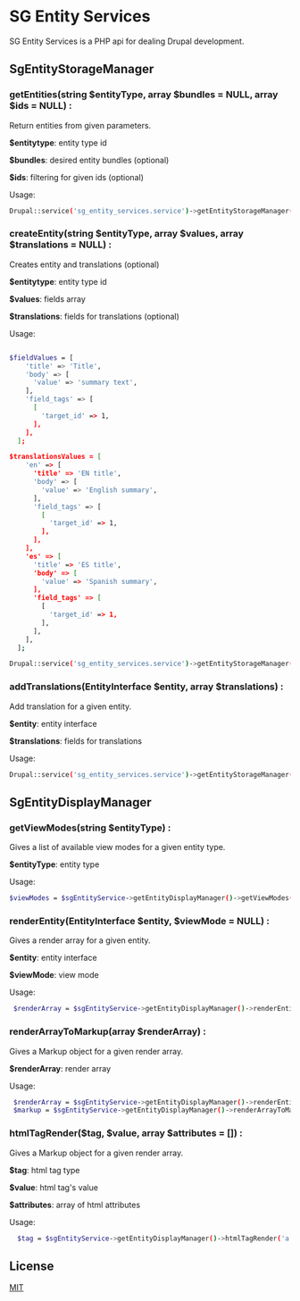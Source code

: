 # SG Entity Services

SG Entity Services is a PHP api for dealing Drupal development.

## SgEntityStorageManager

 ### getEntities(string $entityType, array $bundles = NULL, array $ids = NULL) :

Return entities from given parameters.

__$entitytype__: entity type id

__$bundles__: desired entity bundles (optional)

__$ids__: filtering for given ids (optional)

Usage:
```bash
Drupal::service('sg_entity_services.service')->getEntityStorageManager()->getEntities('node', ['article', 'event']);
```

### createEntity(string $entityType, array $values, array $translations = NULL) :

Creates entity and translations (optional)

__$entitytype__: entity type id

__$values__: fields array

__$translations__: fields for translations (optional)

Usage:
```bash

$fieldValues = [
    'title' => 'Title',
    'body' => [
      'value' => 'summary text',
    ],
    'field_tags' => [
      [
        'target_id' => 1,
      ],
    ],
  ];

$translationsValues = [
    'en' => [
      'title' => 'EN title',
      'body' => [
        'value' => 'English summary',
      ],
      'field_tags' => [
        [
          'target_id' => 1,
        ],
      ],
    ],
    'es' => [
      'title' => 'ES title',
      'body' => [
        'value' => 'Spanish summary',
      ],
      'field_tags' => [
        [
          'target_id' => 1,
        ],
      ],
    ],
  ];

Drupal::service('sg_entity_services.service')->getEntityStorageManager()->createEntity('node', $fieldValues, $translationsValues);

```

 ### addTranslations(EntityInterface $entity, array $translations) :

Add translation for a given entity.

__$entity__: entity interface

__$translations__: fields for translations

Usage:
```bash
Drupal::service('sg_entity_services.service')->getEntityStorageManager()->getEntities('node', ['article', 'event']);
```

## SgEntityDisplayManager

 ###  getViewModes(string $entityType) :

 Gives a list of available view modes for a given entity type.

 __$entityType__: entity type

 Usage:
 ```bash
$viewModes = $sgEntityService->getEntityDisplayManager()->getViewModes('node');
 ```
 ###  renderEntity(EntityInterface $entity, $viewMode = NULL) :

 Gives a render array for a given entity.

 __$entity__: entity interface

 __$viewMode__: view mode

 Usage:
 ```bash
  $renderArray = $sgEntityService->getEntityDisplayManager()->renderEntity($entity, 'teaser'));
 ```

 ###  renderArrayToMarkup(array $renderArray) :

 Gives a Markup object for a given render array.

 __$renderArray__: render array

 Usage:
 ```bash
  $renderArray = $sgEntityService->getEntityDisplayManager()->renderEntity($entity, 'teaser'));
  $markup = $sgEntityService->getEntityDisplayManager()->renderArrayToMarkup($renderArray);
 ```

###  htmlTagRender($tag, $value, array $attributes = []) :

 Gives a Markup object for a given render array.

 __$tag__: html tag type

 __$value__: html tag's value

__$attributes__: array of html attributes

 Usage:
 ```bash
   $tag = $sgEntityService->getEntityDisplayManager()->htmlTagRender('a', 'Drupal', ['href' => 'https://drupal.org']);
 ```

## License
[MIT](https://choosealicense.com/licenses/mit/)
